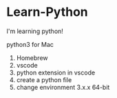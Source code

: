 # Learn-Python
I'm learning python! 

python3 for Mac  
1. Homebrew  
3. vscode
4. python extension in vscode
5. create a python file
6. change environment 3.x.x 64-bit
